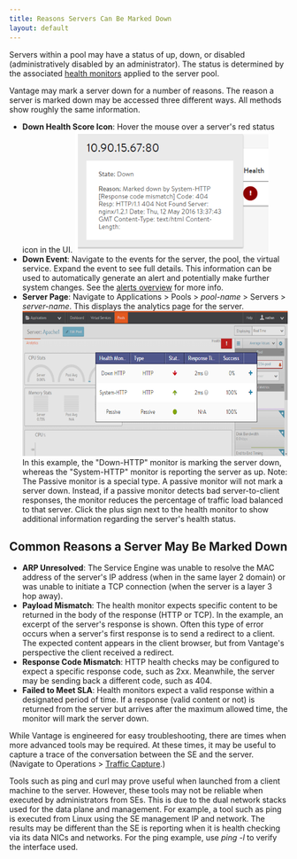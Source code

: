 ```yaml
---
title: Reasons Servers Can Be Marked Down
layout: default
---
```

Servers within a pool may have a status of up, down, or disabled (administratively disabled by an administrator).  The status is determined by the associated <a href="/docs/16.2/overview-of-health-monitors">health monitors</a> applied to the server pool.

Vantage may mark a server down for a number of reasons.  The reason a server is marked down may be accessed three different ways. All methods show roughly the same information.

* **Down Health Score Icon**:  Hover the mouse over a server's red status icon in the UI. 
<a href="img/MonitorResult.png"><img class="wp-image-9168 alignnone" src="img/MonitorResult.png" alt="MonitorResult" width="350" height="219"></a>
* **Down Event**:  Navigate to the events for the server, the pool, the virtual service.  Expand the event to see full details.  This information can be used to automatically generate an alert and potentially make further system changes.  See the <a href="/docs/16.2/alerts-overview">alerts overview</a> for more info.
* **Server Page**:  Navigate to Applications &gt; Pools &gt; *pool-name* &gt; Servers &gt; *server-name*. This displays the analytics page for the server.<img class=" wp-image-398 alignnone" src="img/HealthMonitor2.png" alt="HealthMonitor2" width="620" height="262"> In this example, the "Down-HTTP" monitor is marking the server down, whereas the "System-HTTP" monitor is reporting the server as up. Note: The Passive monitor is a special type. A passive monitor will not mark a server down. Instead, if a passive monitor detects bad server-to-client responses, the monitor reduces the percentage of traffic load balanced to that server. Click the plus sign next to the health monitor to show additional information regarding the server's health status.

## Common Reasons a Server May Be Marked Down

* **ARP Unresolved**: The Service Engine was unable to resolve the MAC address of the server's IP address (when in the same layer 2 domain) or was unable to initiate a TCP connection (when the server is a layer 3 hop away).
* **Payload Mismatch**: The health monitor expects specific content to be returned in the body of the response (HTTP or TCP). In the example, an excerpt of the server's response is shown. Often this type of error occurs when a server's first response is to send a redirect to a client. The expected content appears in the client browser, but from Vantage's perspective the client received a redirect.
* **Response Code Mismatch**: HTTP health checks may be configured to expect a specific response code, such as 2xx.  Meanwhile, the server may be sending back a different code, such as 404.
* **Failed to Meet SLA**: Health monitors expect a valid response within a designated period of time. If a response (valid content or not) is returned from the server but arrives after the maximum allowed time, the monitor will mark the server down. 

While Vantage is engineered for easy troubleshooting, there are times when more advanced tools may be required. At these times, it may be useful to capture a trace of the conversation between the SE and the server. (Navigate to Operations &gt; <a href="/docs/16.2/configuration-guide/operations/traffic-capture/">Traffic Capture</a>.)

Tools such as ping and curl may prove useful when launched from a client machine to the server. However, these tools may not be reliable when executed by administrators from SEs. This is due to the dual network stacks used for the data plane and management. For example, a tool such as ping is executed from Linux using the SE management IP and network.  The results may be different than the SE is reporting when it is health checking via its data NICs and networks.  For the ping example, use *ping -l* to verify the interface used.
